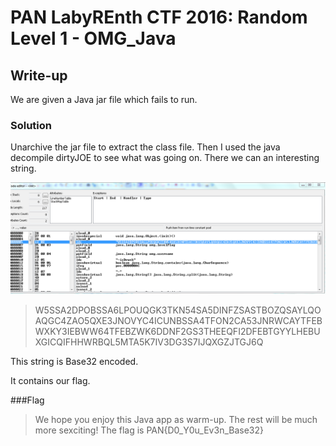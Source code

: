 # PAN LabyREnth CTF 2016: Random Level 1 - OMG_Java

## Write-up

We are given a Java jar file which fails to run.

### Solution

Unarchive the jar file to extract the class file. Then I used the java decompile dirtyJOE to see what was going on. There we can
an interesting string.

![String](DirtyJOE.PNG)

> W5SSA2DPOBSSA6LPOUQGK3TKN54SA5DINFZSASTBOZQSAYLQOAQGC4ZAO5QXE3JNOVYC4ICUNBSSA4TFON2CA53JNRWCAYTFEBWXKY3IEBWW64TFEBZWK6DDNF2GS3THEEQFI2DFEBTGYYLHEBUXGICQIFHHWRBQL5MTA5K7IV3DG3S7IJQXGZJTGJ6Q

This string is Base32 encoded.

It contains our flag.

###Flag
> We hope you enjoy this Java app as warm-up. The rest will be much more sexciting! The flag is PAN{D0_Y0u_Ev3n_Base32}
